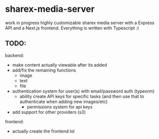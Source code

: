 # sharex-media-server

work in progress highly customizable sharex media server with a Express API and a Next.js frontend. Everything is written with Typescript :)

## TODO:

backend:

-   make content actually viewable after its added
-   add/fix the remaining functions
    -   image
    -   text
    -   file
-   authentication system for user(s) with email/password auth (typeorm)
    -   ability create API keys for specific tasks (and then use that to authenticate when adding new images/etc)
        -   permissions system for api keys
-   add support for other providers (s3)

frontend:

-   actually create the frontend lol
